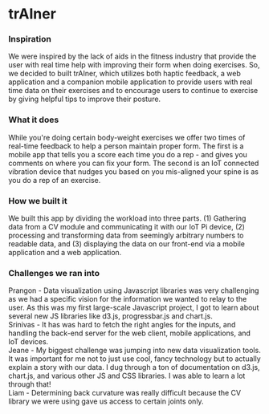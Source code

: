 # trAIner 

### Inspiration
We were inspired by the lack of aids in the fitness industry that provide the user with real time help with improving their form when doing exercises. So, we decided to built trAIner, which utilizes both haptic feedback, a web application and a companion mobile application to provide users with real time data on their exercises and to encourage users to continue to exercise by giving helpful tips to improve their posture.

### What it does
While you're doing certain body-weight exercises we offer two times of real-time feedback to help a person maintain proper form. The first is a mobile app that tells you a score each time you do a rep - and gives you comments on where you can fix your form. The second is an IoT connected vibration device that nudges you based on you mis-aligned your spine is as you do a rep of an exercise.

### How we built it
We built this app by dividing the workload into three parts. (1) Gathering data from a CV module and communicating it with our IoT Pi device, (2) processing and transforming data from seemingly arbitrary numbers to readable data, and (3) displaying the data on our front-end via a mobile application and a web application.

### Challenges we ran into
Prangon - Data visualization using Javascript libraries was very challenging as we had a specific vision for the information we wanted to relay to the user. As this was my first large-scale Javascript project, I got to learn about several new JS libraries like d3.js, progressbar.js and chart.js. <br />
Srinivas - It has was hard to fetch the right angles for the inputs, and handling the back-end server for the web client, mobile applications, and IoT devices. <br/> 
Jeane - My biggest challenge was jumping into new data visualization tools. It was important for me not to just use cool, fancy technology but to actually explain a story with our data. I dug through a ton of documentation on d3.js, chart.js, and various other JS and CSS libraries. I was able to learn a lot through that! <br />
Liam - Determining back curvature was really difficult because the CV library we were using gave us access to certain joints only. <br />
